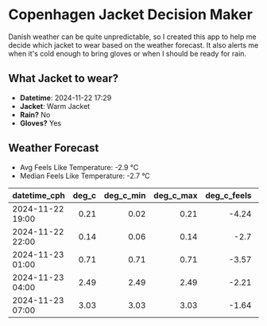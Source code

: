 
# Copenhagen Jacket Decision Maker

Danish weather can be quite unpredictable, so I created this app to help me decide which jacket to wear based on the weather forecast. 
It also alerts me when it's cold enough to bring gloves or when I should be ready for rain.

## What Jacket to wear?

- **Datetime**: 2024-11-22 17:29
- **Jacket**: Warm Jacket
- **Rain?** No
- **Gloves?** Yes

## Weather Forecast
- Avg Feels Like Temperature: -2.9 °C
- Median Feels Like Temperature: -2.7 °C

| datetime_cph     |   deg_c |   deg_c_min |   deg_c_max |   deg_c_feels | weather   | wind   | rain   |
|:-----------------|--------:|------------:|------------:|--------------:|:----------|:-------|:-------|
| 2024-11-22 19:00 |    0.21 |        0.02 |        0.21 |         -4.24 | Snow      | Low    | None   |
| 2024-11-22 22:00 |    0.14 |        0.06 |        0.14 |         -2.7  | Clouds    | Low    | None   |
| 2024-11-23 01:00 |    0.71 |        0.71 |        0.71 |         -3.57 | Clouds    | Low    | None   |
| 2024-11-23 04:00 |    2.49 |        2.49 |        2.49 |         -2.21 | Clouds    | High   | None   |
| 2024-11-23 07:00 |    3.03 |        3.03 |        3.03 |         -1.64 | Clouds    | High   | None   |
        
